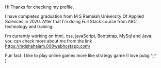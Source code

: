 Hi
Thanks for checking my profile.

I have completed graduation from M S Ramaiah University Of Applied Sciences in 2020.
After that I'm doing Full Stack course from ABC technology and training.

I’m currently working on html, css, javaScript, Bootstrap, MySql and Java.
you can check more about me from the link https://mdshahalam.000webhostapp.com/

Fun fact: I like to play online games more like strategy game (I love pubg ^_^ )
